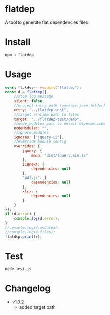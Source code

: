 # flatdep

A tool to generate flat dependencies files

# Install

```sh
npm i flatdep
```

# Usage

```js
const flatdep = require("flatdep");
const d = flatdep({
    //stop log message
    silent: false,
    //project entry path (package.json folder)
    entry: "../flatdep-test",
    //target runtime path to files
    target: "../flatdep-test/demo",
    //node_modules path to detect dependencies
    nodeModules: "",
    //ignore modules
    ignores: ["jquery-ui"],
    //override module config
    overrides: {
        jquery: {
            main: "dist/jquery.min.js"
        },
        i18next: {
            dependencies: null
        },
        "pdf.js": {
            dependencies: null
        },
        xlsx: {
            dependencies: null
        }
    }
});
if (d.error) {
    console.log(d.error);
}
//console.log(d.modules);
//console.log(d.files);
flatdep.print(d);
```

# Test

```sh
node test.js
```

# Changelog

- v1.0.2
    - added target path
